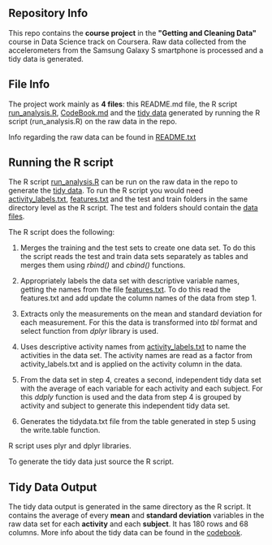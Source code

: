 ## Repository Info
This repo contains the **course project** in the **"Getting and Cleaning Data"** course in Data Science track on Coursera. Raw data collected from the accelerometers from the Samsung Galaxy S smartphone is processed and a tidy data is generated.

## File Info
The project work mainly as **4 files**: this README.md file, the R script [run_analysis.R](https://github.com/elegantcoderM/HumanActivityRecognitionSmartPhones/blob/master/run_analysis.R), [CodeBook.md](https://github.com/elegantcoderM/HumanActivityRecognitionSmartPhones/blob/master/CodeBook.md) and the [tidy data](https://github.com/elegantcoderM/HumanActivityRecognitionSmartPhones/blob/master/tidydata.txt) generated by running the R script (run_analysis.R) on the raw data in the repo.

Info regarding the raw data can be found in [README.txt](https://github.com/elegantcoderM/HumanActivityRecognitionSmartPhones/blob/master/README.txt)

## Running the R script
The R script [run_analysis.R](https://github.com/elegantcoderM/HumanActivityRecognitionSmartPhones/blob/master/run_analysis.R) can be run on the raw data in the repo to generate the [tidy data](https://github.com/elegantcoderM/HumanActivityRecognitionSmartPhones/blob/master/tidydata.txt). To run the R script you would need [activity_labels.txt](https://github.com/elegantcoderM/HumanActivityRecognitionSmartPhones/blob/master/activity_labels.txt), [features.txt](https://github.com/elegantcoderM/HumanActivityRecognitionSmartPhones/blob/master/features.txt) and the test and train folders in the same directory level as the R script. The test and folders should contain the [data files](https://github.com/elegantcoderM/HumanActivityRecognitionSmartPhones/blob/master/README.txt).
 
The R script does the following:

 1) Merges the training and the test sets to create one data set. To do this the script reads the test and train data sets separately as tables and merges them using *rbind()* and *cbind()* functions.

 2) Appropriately labels the data set with descriptive variable names, getting the names from the file [features.txt](https://github.com/elegantcoderM/HumanActivityRecognitionSmartPhones/blob/master/features.txt). To do this read the features.txt and add update the column names of the data from step 1.

 3) Extracts only the measurements on the mean and standard deviation for each measurement. For this the data is transformed into *tbl* format and select function from *dplyr* library is used.

 4) Uses descriptive activity names from [activity_labels.txt](https://github.com/elegantcoderM/HumanActivityRecognitionSmartPhones/blob/master/activity_labels.txt) to name the activities in the data set. The activity names are read as a factor from activity_labels.txt and is applied on the activity column in the data.

 5) From the data set in step 4, creates a second, independent tidy data set with the average of each variable for each activity and each subject. For this *ddply* function is used and the data from step 4 is grouped by activity and subject to generate this independent tidy data set.
 
 6) Generates the tidydata.txt file from the table generated in step 5 using the write.table function.

R script uses plyr and dplyr libraries.

To generate the tidy data just source the R script.

## Tidy Data Output

The tidy data output is generated in the same directory as the R script. It contains the average of every **mean** and **standard deviation** variables in the raw data set for each **activity** and each **subject**. It has 180 rows and 68 columns. More info about the tidy data can be found in the [codebook](https://github.com/elegantcoderM/HumanActivityRecognitionSmartPhones/blob/master/CodeBook.md).